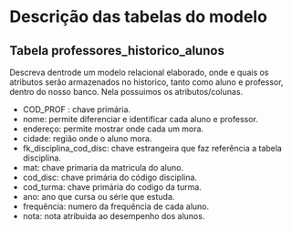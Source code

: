 # Descrição das tabelas do modelo
<h2> Tabela professores_historico_alunos </h2>
Descreva dentrode um modelo relacional elaborado, onde e quais os atributos serão armazenados no historico, tanto como aluno e professor, dentro do nosso banco. Nela possuimos os atributos/colunas. 
<ul><li>
    COD_PROF : chave primária.</li>
    <li>nome: permite diferenciar e identificar cada aluno e professor.</li>
    <li>endereço: permite mostrar onde cada um mora.</li>
    <li>cidade: região onde o aluno mora.</li>
    <li>fk_disciplina_cod_disc: chave estrangeira que faz referência a tabela disciplina.</li>
    <li>mat: chave primaria da matricula do aluno.</li>
    <li>cod_disc: chave primária do código disciplina.</li>
    <li>cod_turma: chave primária do codigo da turma.</li>
    <li>ano: ano que cursa ou série que estuda.</li>
    <li>frequência: numero da frequência de cada aluno.</li>
    <li>nota: nota atribuida ao desempenho dos alunos.
    </li></ul>
